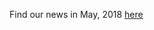 Find our news in May, 2018 [here](https://drive.google.com/file/d/1eOO7vBJh9u_nZzHPj_PuBaVbMRpFOJRX/view?usp=drive_link)
